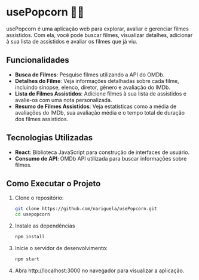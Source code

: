 # usePopcorn 🎥🍿

usePopcorn é uma aplicação web para explorar, avaliar e gerenciar filmes assistidos. Com ela, você pode buscar filmes, visualizar detalhes, adicionar à sua lista de assistidos e avaliar os filmes que já viu.

## Funcionalidades

- **Busca de Filmes**: Pesquise filmes utilizando a API do OMDb.
- **Detalhes do Filme**: Veja informações detalhadas sobre cada filme, incluindo sinopse, elenco, diretor, gênero e avaliação do IMDb.
- **Lista de Filmes Assistidos**: Adicione filmes à sua lista de assistidos e avalie-os com uma nota personalizada.
- **Resumo de Filmes Assistidos**: Veja estatísticas como a média de avaliações do IMDb, sua avaliação média e o tempo total de duração dos filmes assistidos.

## Tecnologias Utilizadas

- **React**: Biblioteca JavaScript para construção de interfaces de usuário.
- **Consumo de API**: OMDb API utilizada para buscar informações sobre filmes.

## Como Executar o Projeto

1. Clone o repositório:
   ```bash
   git clone https://github.com/nariguela/usePopcorn.git
   cd usepopcorn
   ```
2. Instale as dependências
   ```bash
   npm install
   ```
3. Inicie o servidor de desenvolvimento:
   ```bash
   npm start
   ```
4. Abra http://localhost:3000 no navegador para visualizar a aplicação.
